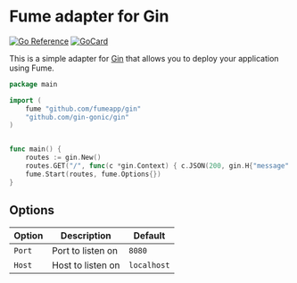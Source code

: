 # Fume adapter for Gin

[![Go Reference][1]][2]
[![GoCard][3]][4]

[1]: https://pkg.go.dev/badge/github.com/fumeapp/gin.svg
[2]: https://pkg.go.dev/github.com/fumeapp/gin
[3]: https://goreportcard.com/badge/github.com/fumeapp/gin
[4]: https://goreportcard.com/report/github.com/fumeapp/gin

This is a simple adapter for [Gin](https://github.com/gin-gonic/gin) that allows you to deploy your application using Fume.

```go
package main

import (
	fume "github.com/fumeapp/gin"
	"github.com/gin-gonic/gin"
)


func main() {
	routes := gin.New()
	routes.GET("/", func(c *gin.Context) { c.JSON(200, gin.H{"message": "Hello World"}) })
	fume.Start(routes, fume.Options{})
}
```

## Options

| Option | Description | Default |
| ------ | ----------- | ------- |
| `Port` | Port to listen on | `8080` |
| `Host` | Host to listen on | `localhost` |
